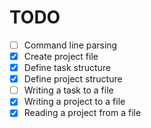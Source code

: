 # TODO
- [ ] Command line parsing
- [X] Create project file
- [X] Define task structure
- [X] Define project structure
- [ ] Writing a task to a file
- [X] Writing a project to a file
- [X] Reading a project from a file
